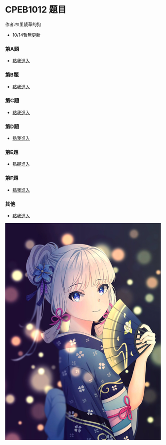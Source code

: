 # CPEB1012 題目  
作者:神里綾華的狗  
* 10/14暫無更新

### 第A題

* [點我進入](https://github.com/archie0732/CPEB1012/blob/main/A/README.md)

### 第B題

* [點我進入](https://github.com/archie0732/CPEB1012/tree/main/B/README.md)

### 第C題

* [點我進入](https://github.com/archie0732/CPEB1012/tree/main/C/README.md)

### 第D題

* [點我進入](https://github.com/archie0732/CPEB1012/tree/main/D/README.md)

### 第E題

* [點握進入](https://github.com/archie0732/CPEB1012/tree/main/E/README.md)

### 第F題

* [點我進入](https://github.com/archie0732/CPEB1012/tree/main/F/README.md)

### 其他
* [點我進入](https://youtu.be/dQw4w9WgXcQ?si=_2wvOW5OQ1ysvlvj)

![](https://github.com/archie0732/CPEB1012/blob/main/picture1/ayaka.jpg)
